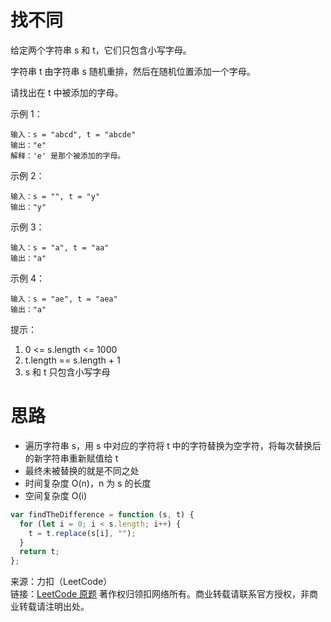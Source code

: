 # 找不同

给定两个字符串 s 和 t，它们只包含小写字母。

字符串 t 由字符串 s 随机重排，然后在随机位置添加一个字母。

请找出在 t 中被添加的字母。

示例 1：

```text
输入：s = "abcd", t = "abcde"
输出："e"
解释：'e' 是那个被添加的字母。
```

示例 2：

```text
输入：s = "", t = "y"
输出："y"
```

示例 3：

```text
输入：s = "a", t = "aa"
输出："a"
```

示例 4：

```text
输入：s = "ae", t = "aea"
输出："a"
```

提示：

1. 0 <= s.length <= 1000
2. t.length == s.length + 1
3. s 和 t 只包含小写字母

# 思路

- 遍历字符串 s，用 s 中对应的字符将 t 中的字符替换为空字符，将每次替换后的新字符串重新赋值给 t
- 最终未被替换的就是不同之处
- 时间复杂度 O(n)，n 为 s 的长度
- 空间复杂度 O(i)

```js
var findTheDifference = function (s, t) {
  for (let i = 0; i < s.length; i++) {
    t = t.replace(s[i], "");
  }
  return t;
};
```

来源：力扣（LeetCode）  
链接：[LeetCode 原题](https://leetcode-cn.com/problems/find-the-difference) 
著作权归领扣网络所有。商业转载请联系官方授权，非商业转载请注明出处。

